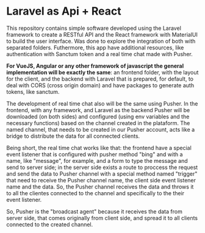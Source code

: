 # Laravel as Api + React
<p>This repository contains simple software developed using the Laravel framework to create a RESTful API and the React framework with MaterialUI to build the user interface. Was done to explore the integration of both with separated folders. Futhermore, this app have additional resources, like authentication with Sanctum token and a real time chat made with Pusher.</p>

<p><b>For VueJS, Angular or any other framework of javascript the general implementation will be exactly the same</b>: an frontend folder, with the layout for the client, and the backend with Laravel that is prepared, for default, to deal with CORS (cross origin domain) and have packages to generate auth tokens, like sanctum.</p>

<p>The development of real time chat also will be the same using Pusher. In the frontend, with any framework, and Laravel as the backend Pusher will be downloaded (on both sides) and configured (using env variables and the necessary functions) based on the channel created in the plataform. The named channel, that needs to be created in our Pusher account, acts like a bridge to distribute the data for all connected clients.</p>

<p>Being short, the real time chat works like that: the frontend have a special event listener that is configured with pusher method "bing" and with a name, like "message", for example, and a form to type the message and send to server side; in the server side exists a route to proccess the request and send the data to Pusher channel with a special method named "trigger" that need to receive the Pusher channel name, the client side event listener name and the data. So, the Pusher channel receives the data and throws it to all the clientes connected to the channel and specifically to the their event listener.</p>

<p>So, Pusher is the "broadcast agent" because it receives the data from server side, that comes originally from client side, and spread it to all clients connected to the created channel.</p>
